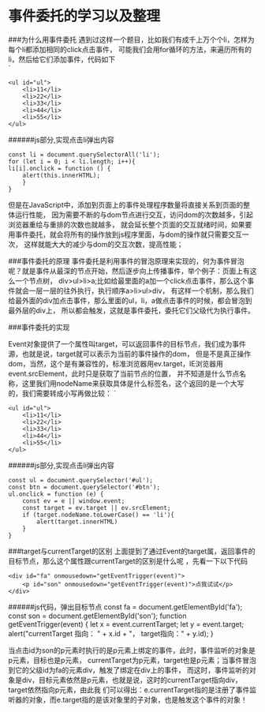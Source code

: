 # 事件委托的学习以及整理 

###为什么用事件委托
遇到过这样一个题目，比如我们有成千上万个个li，怎样为每个li都添加相同的click点击事件，
可能我们会用for循环的方法，来遍历所有的li，然后给它们添加事件，代码如下  
`     

    <ul id="ul">  
        <li>11</li>
        <li>22</li>
        <li>33</li>
        <li>44</li>
        <li>55</li>
    </ul>
 
######js部分,实现点击li弹出内容

    const li = document.querySelectorAll('li'); 
    for (let i = 0; i < li.length; i++){
    li[i].onclick = function () {
        alert(this.innerHTML);
        }
    }  
    
 但是在JavaScript中，添加到页面上的事件处理程序数量将直接关系到页面的整体运行性能，
 因为需要不断的与dom节点进行交互，访问dom的次数越多，引起浏览器重绘与重排的次数也就越多，
 就会延长整个页面的交互就绪时间，如果要用事件委托，就会将所有的操作放到js程序里面，与dom的操作就只需要交互一次，
 这样就能大大的减少与dom的交互次数，提高性能；
 
 ###事件委托的原理
 事件委托是利用事件的冒泡原理来实现的，何为事件冒泡呢？就是事件从最深的节点开始，然后逐步向上传播事件，举个例子：页面上有这么一个节点树，
 div>ul>li>a;比如给最里面的a加一个click点击事件，那么这个事件就会一层一层的往外执行，执行顺序a>li>ul>div，
 有这样一个机制，那么我们给最外面的div加点击事件，那么里面的ul，li，a做点击事件的时候，都会冒泡到最外层的div上，
 所以都会触发，这就是事件委托，委托它们父级代为执行事件。  
 
 ###事件委托的实现

Event对象提供了一个属性叫target，可以返回事件的目标节点，我们成为事件源，也就是说，target就可以表示为当前的事件操作的dom，
但是不是真正操作dom，当然，这个是有兼容性的，标准浏览器用ev.target，IE浏览器用event.srcElement，此时只是获取了当前节点的位置，
并不知道是什么节点名称，这里我们用nodeName来获取具体是什么标签名，这个返回的是一个大写的，我们需要转成小写再做比较：
`     

    <ul id="ul">  
        <li>11</li>
        <li>22</li>
        <li>33</li>
        <li>44</li>
        <li>55</li>
    </ul>
 
######js部分,实现点击li弹出内容

    const ul = document.querySelector('#ul');  
    const btn = document.querySelector('#btn');
    ul.onclick = function (e) {
        const ev = e || window.event;
        const target = ev.target || ev.srcElement;
        if (target.nodeName.toLowerCase() == 'li'){
            alert(target.innerHTML)
        }
    } 
    
 ###target与currentTarget的区别
 上面提到了通过Event的target属，返回事件的目标节点，那么这个属性跟currentTarget的区别是什么呢
 ，先看一下以下代码  
    
    <div id="fa" onmousedown="getEventTrigger(event)">  
        <p id="son" onmousedown="getEventTrigger(event)">点我试试</p>
    </div>
    
 ######js代码，弹出目标节点 
     const fa = document.getElementById('fa');
     const son = document.getElementById('son');
     function getEventTrigger(event) {
         let x = event.currentTarget;
         let y = event.target;
         alert("currentTarget 指向： " + x.id + "， target指向：" + y.id);
     }  
     
     
 当点击id为son的p元素时执行的是p元素上绑定的事件，此时，事件监听的对象是p元素，目标也是p元素，
 currentTarget为p元素，target也是p元素；当事件冒泡到它的父级id为fa的元素div，触发了绑定在div上的事件，
 而这时，事件监听的对象是div，目标元素依然是p元素，也就是说，这时的currentTarget指向div，target依然指向p元素，由此我
 们可以得出：e.currentTarget指的是注册了事件监听器的对象，而e.target指的是该对象里的子对象，也是触发这个事件的对象！